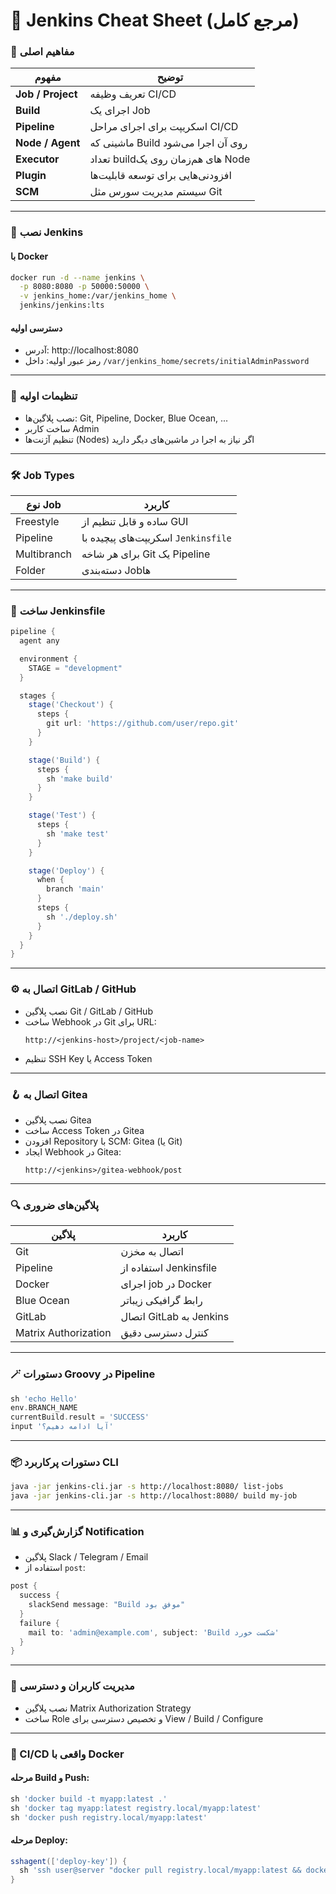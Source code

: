 
# 🔧 Jenkins Cheat Sheet (مرجع کامل)


### 🧱 مفاهیم اصلی

| مفهوم | توضیح |
|-------|-------|
| **Job / Project** | تعریف وظیفه CI/CD |
| **Build** | اجرای یک Job |
| **Pipeline** | اسکریپت برای اجرای مراحل CI/CD |
| **Node / Agent** | ماشینی که Build روی آن اجرا می‌شود |
| **Executor** | تعداد buildهای هم‌زمان روی یک Node |
| **Plugin** | افزودنی‌هایی برای توسعه قابلیت‌ها |
| **SCM** | سیستم مدیریت سورس مثل Git |

---

### 🚀 نصب Jenkins

#### با Docker
```bash
docker run -d --name jenkins \
  -p 8080:8080 -p 50000:50000 \
  -v jenkins_home:/var/jenkins_home \
  jenkins/jenkins:lts
```

#### دسترسی اولیه
- آدرس: http://localhost:8080
- رمز عبور اولیه: داخل `/var/jenkins_home/secrets/initialAdminPassword`

---

### 🔐 تنظیمات اولیه

- نصب پلاگین‌ها: Git, Pipeline, Docker, Blue Ocean, ...
- ساخت کاربر Admin
- تنظیم آژنت‌ها (Nodes) اگر نیاز به اجرا در ماشین‌های دیگر دارید

---

### 🛠 Job Types

| نوع Job | کاربرد |
|---------|--------|
| Freestyle | ساده و قابل تنظیم از GUI |
| Pipeline | اسکریپت‌های پیچیده با `Jenkinsfile` |
| Multibranch | برای هر شاخه Git یک Pipeline |
| Folder | دسته‌بندی Jobها |

---

### 🧾 ساخت Jenkinsfile

```groovy
pipeline {
  agent any

  environment {
    STAGE = "development"
  }

  stages {
    stage('Checkout') {
      steps {
        git url: 'https://github.com/user/repo.git'
      }
    }

    stage('Build') {
      steps {
        sh 'make build'
      }
    }

    stage('Test') {
      steps {
        sh 'make test'
      }
    }

    stage('Deploy') {
      when {
        branch 'main'
      }
      steps {
        sh './deploy.sh'
      }
    }
  }
}
```

---

### ⚙ اتصال به GitLab / GitHub

- نصب پلاگین Git / GitLab / GitHub
- ساخت Webhook در Git برای URL:
  ```
  http://<jenkins-host>/project/<job-name>
  ```
- تنظیم SSH Key یا Access Token

---

### 🪝 اتصال به Gitea

- نصب پلاگین Gitea
- ساخت Access Token در Gitea
- افزودن Repository با SCM: Gitea (یا Git)
- ایجاد Webhook در Gitea:
  ```
  http://<jenkins>/gitea-webhook/post
  ```

---

### 🔍 پلاگین‌های ضروری

| پلاگین | کاربرد |
|--------|--------|
| Git | اتصال به مخزن |
| Pipeline | استفاده از Jenkinsfile |
| Docker | اجرای job در Docker |
| Blue Ocean | رابط گرافیکی زیباتر |
| GitLab | اتصال GitLab به Jenkins |
| Matrix Authorization | کنترل دسترسی دقیق |

---

### 🪄 دستورات Groovy در Pipeline

```groovy
sh 'echo Hello'
env.BRANCH_NAME
currentBuild.result = 'SUCCESS'
input 'آیا ادامه دهیم؟'
```

---

### 📦 دستورات پرکاربرد CLI

```bash
java -jar jenkins-cli.jar -s http://localhost:8080/ list-jobs
java -jar jenkins-cli.jar -s http://localhost:8080/ build my-job
```

---

### 📊 گزارش‌گیری و Notification

- پلاگین Slack / Telegram / Email
- استفاده از `post`:
```groovy
post {
  success {
    slackSend message: "Build موفق بود"
  }
  failure {
    mail to: 'admin@example.com', subject: 'Build شکست خورد'
  }
}
```

---

### 🔐 مدیریت کاربران و دسترسی

- نصب پلاگین Matrix Authorization Strategy
- ساخت Role و تخصیص دسترسی برای View / Build / Configure

---

### 🚀 CI/CD واقعی با Docker

#### مرحله Build و Push:
```groovy
sh 'docker build -t myapp:latest .'
sh 'docker tag myapp:latest registry.local/myapp:latest'
sh 'docker push registry.local/myapp:latest'
```

#### مرحله Deploy:
```groovy
sshagent(['deploy-key']) {
  sh 'ssh user@server "docker pull registry.local/myapp:latest && docker-compose up -d"'
}
```
